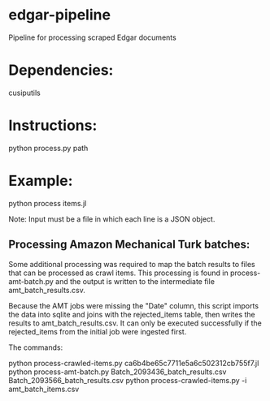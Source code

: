 # edgar-pipeline
Pipeline for processing scraped Edgar documents

# Dependencies:
cusiputils

# Instructions:
python process.py path

# Example:
python process items.jl

Note: Input must be a file in which each line is a JSON object.

## Processing Amazon Mechanical Turk batches:

Some additional processing was required to map the batch results to files that can be processed as crawl items. This
processing is found in process-amt-batch.py and the output is written to the intermediate file amt_batch_results.csv.

Because the AMT jobs were missing the "Date" column, this script imports the data into sqlite and joins with the rejected_items table, then
writes the results to amt_batch_results.csv.
It can only be executed successfully if the rejected_items from the initial job were ingested first.

The commands:

python process-crawled-items.py ca6b4be65c7711e5a6c502312cb755f7.jl
python process-amt-batch.py Batch_2093436_batch_results.csv Batch_2093566_batch_results.csv
python process-crawled-items.py -i amt_batch_items.csv
